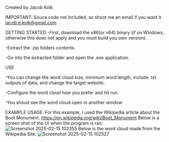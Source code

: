 Created by Jacob Kolk

IMPORTANT: Souce code not included, so shoot me an email if you want it. jacob.e.kolk@gmail.com

GETTING STARTED
-First, download the x86(or x64) binary (if on Windows, otherwise this does not apply and you must build you own version).

-Extract the .zip folders contents.

-Go into the extracted folder and open the .exe application.

USE

-You can change the word cloud size, minimum word length, include .txt outputs of data, and change the target website.

-Configure the word cloud how you prefer and hit run.

-You shoud see the word cloud open in another window
 
EXAMPLE USAGE:
For this example, I used the Wikipedia article about the Boot Monument. https://en.wikipedia.org/wiki/Boot_Monument
Below is a screen shot of the UI when the program is ran:
![Screenshot 2025-02-15 102355](https://github.com/user-attachments/assets/5459b3c5-22ad-4f5f-a85d-101409274604)
Below is the word cloud made from the Wikipedia Site:
![Screenshot 2025-02-15 102527](https://github.com/user-attachments/assets/80ef5edc-4fcd-4717-9b39-c696596ec138)
